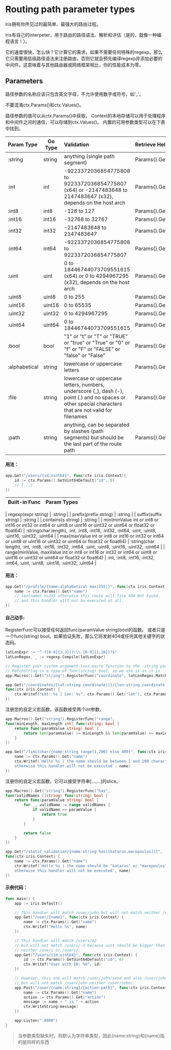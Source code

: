 # Routing path parameter types
Iris拥有你所见过的最简单、最强大的路由过程。

Iris有自己的interpeter，用于路由的路径语法、解析和评估（是的，就像一种编程语言！）。

它的速度很快，怎么快？它计算它的需求，如果不需要任何特殊的regexp，那么它只需要用低级路径语法来注册路由，否则它就会预先编译regexp并添加必要的中间件。这意味着与其他路由器或网络框架相比，你的性能成本为零。

## Parameters
路径参数的名称应该只包含英文字母，不允许使用数字或符号，如'_'。

不要混淆ctx.Params()和ctx.Values()。

路径参数的值可以从ctx.Params()中获取。
Context的本地存储可以用于处理程序和中间件之间的通信，可以存储到ctx.Values()。
内置的可用参数类型可以在下表中找到。

| Param Type | Go Type | Validation | Retrieve Helper |
| :----- | ---- | :---- | :---- |
| :string       | string  | anything \(single path segment\)                                                                                                                                 | Params\(\)\.Get       |
| :int          | int     | \-9223372036854775808 to 9223372036854775807 \(x64\) or \-2147483648 to 2147483647 \(x32\), depends on the host arch                                             | Params\(\)\.GetInt    |
| :int8         | int8    | \-128 to 127                                                                                                                                                     | Params\(\)\.GetInt8   |
| :int16        | int16   | \-32768 to 32767                                                                                                                                                 | Params\(\)\.GetInt16  |
| :int32        | int32   | \-2147483648 to 2147483647                                                                                                                                       | Params\(\)\.GetInt32  |
| :int64        | int64   | \-9223372036854775808 to 9223372036854775807                                                                                                                     | Params\(\)\.GetInt64  |
| :uint         | uint    | 0 to 18446744073709551615 \(x64\) or 0 to 4294967295 \(x32\), depends on the host arch                                                                           | Params\(\)\.GetUint   |
| :uint8        | uint8   | 0 to 255                                                                                                                                                         | Params\(\)\.GetUint8  |
| :uint16       | uint16  | 0 to 65535                                                                                                                                                       | Params\(\)\.GetUint16 |
| :uint32       | uint32  | 0 to 4294967295                                                                                                                                                  | Params\(\)\.GetUint32 |
| :uint64       | uint64  | 0 to 18446744073709551615                                                                                                                                        | Params\(\)\.GetUint64 |
| :bool         | bool    | "1" or "t" or "T" or "TRUE" or "true" or "True" or "0" or "f" or "F" or "FALSE" or "false" or "False"                                                            | Params\(\)\.GetBool   |
| :alphabetical | string  | lowercase or uppercase letters                                                                                                                                   | Params\(\)\.Get       |
| :file         | string  | lowercase or uppercase letters, numbers, underscore \(\_\), dash \(\-\), point \(\.\) and no spaces or other special characters that are not valid for filenames | Params\(\)\.Get       |
| :path         | string  | anything, can be separated by slashes \(path segments\) but should be the last part of the route path                                                            | Params\(\)\.Get       |

#### 用法：
```go
app.Get("/users/{id:uint64}", func(ctx iris.Context){
    id := ctx.Params().GetUint64Default("id", 0)
    // [...]
})
```

| Built\-in Func   | Param Types        |
|:----------       |:------------|
| 
regexp\(expr string\)                                                                                                           | :string                                                                                               |
| 
prefix\(prefix string\)                                                                                                         | :string                                                                                               |
| 
suffix\(suffix string\)                                                                                                         | :string                                                                                               |
| 
contains\(s string\)                                                                                                            | :string                                                                                               |
| 
min\(minValue int or int8 or int16 or int32 or int64 or uint8 or uint16 or uint32 or uint64  or float32 or float64\)            | :string\(char length\), :int, :int8, :int16, :int32, :int64, :uint, :uint8, :uint16, :uint32, :uint64 |
| max\(maxValue int or int8 or int16 or int32 or int64 or uint8 or uint16 or uint32 or uint64 or float32 or float64\)              | :string\(char length\), :int, :int8, :int16, :int32, :int64, :uint, :uint8, :uint16, :uint32, :uint64 |
| 
range\(minValue, maxValue int or int8 or int16 or int32 or int64 or uint8 or uint16 or uint32 or uint64 or float32 or float64\) | :int, :int8, :int16, :int32, :int64, :uint, :uint8, :uint16, :uint32, :uint64                         |

#### 用法：
```go
app.Get("/profile/{name:alphabetical max(255)}", func(ctx iris.Context){
    name := ctx.Params().Get("name")
    // len(name) <=255 otherwise this route will fire 404 Not Found
    // and this handler will not be executed at all.
})
```
#### 自己动手:
RegisterFunc可以接受任何返回func(paramValue string)bool的函数。
或者只是一个func(string) bool。如果验证失败，那么它将发射404或任何其他关键字的状态码。
```go
latLonExpr := "^-?[0-9]{1,3}(?:\\.[0-9]{1,10})?$"
latLonRegex, _ := regexp.Compile(latLonExpr)

// Register your custom argument-less macro function to the :string param type.
// MatchString is a type of func(string) bool, so we use it as it is.
app.Macros().Get("string").RegisterFunc("coordinate", latLonRegex.MatchString)

app.Get("/coordinates/{lat:string coordinate()}/{lon:string coordinate()}",
func(ctx iris.Context) {
    ctx.Writef("Lat: %s | Lon: %s", ctx.Params().Get("lat"), ctx.Params().Get("lon"))
})
```
注册您的自定义宏函数，该函数接受两个int参数。
```go
app.Macros().Get("string").RegisterFunc("range",
func(minLength, maxLength int) func(string) bool {
    return func(paramValue string) bool {
        return len(paramValue) >= minLength && len(paramValue) <= maxLength
    }
})

app.Get("/limitchar/{name:string range(1,200) else 400}", func(ctx iris.Context) {
    name := ctx.Params().Get("name")
    ctx.Writef(`Hello %s | the name should be between 1 and 200 characters length
    otherwise this handler will not be executed`, name)
})
```
注册你的自定义宏函数，它可以接受字符串[...,...]的slice。
```go
app.Macros().Get("string").RegisterFunc("has",
func(validNames []string) func(string) bool {
    return func(paramValue string) bool {
        for _, validName := range validNames {
            if validName == paramValue {
                return true
            }
        }

        return false
    }
})

app.Get("/static_validation/{name:string has([kataras,maropoulos])}",
func(ctx iris.Context) {
    name := ctx.Params().Get("name")
    ctx.Writef(`Hello %s | the name should be "kataras" or "maropoulos"
    otherwise this handler will not be executed`, name)
})

```
#### 示例代码：
```go
func main() {
    app := iris.Default()

    // This handler will match /user/john but will not match neither /user/ or /user.
    app.Get("/user/{name}", func(ctx iris.Context) {
        name := ctx.Params().Get("name")
        ctx.Writef("Hello %s", name)
    })

    // This handler will match /users/42
    // but will not match /users/-1 because uint should be bigger than zero
    // neither /users or /users/.
    app.Get("/users/{id:uint64}", func(ctx iris.Context) {
        id := ctx.Params().GetUint64Default("id", 0)
        ctx.Writef("User with ID: %d", id)
    })

    // However, this one will match /user/john/send and also /user/john/everything/else/here
    // but will not match /user/john neither /user/john/.
    app.Post("/user/{name:string}/{action:path}", func(ctx iris.Context) {
        name := ctx.Params().Get("name")
        action := ctx.Params().Get("action")
        message := name + " is " + action
        ctx.WriteString(message)
    })

    app.Listen(":8080")
}
```
> 当参数类型缺失时，则默认为字符串类型，因此{name:string}和{name}指的是同样的东西


